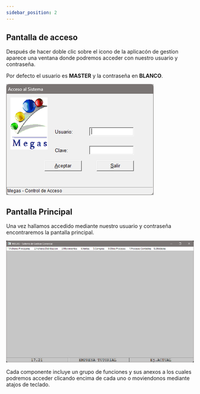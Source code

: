 ```yaml
---
sidebar_position: 2
---
```


## Pantalla de acceso

Después de hacer doble clic sobre el icono de la aplicacón de gestíon aparece una ventana donde podremos acceder con nuestro usuario y contraseña.

Por defecto el usuario es **MASTER** y la contraseña en **BLANCO**.

![Acceso a la aplicacion](./Imagenes/AccesoPrograma-1.png)


## Pantalla Principal

Una vez hallamos accedido mediante nuestro usuario y contraseña encontraremos la pantalla principal.

![Pantalla Principal](./Imagenes/PantallaPrincipal-1.png)

Cada componente incluye un grupo de funciones y sus anexos a los cuales podremos acceder clicando encima de cada uno o moviendonos mediante atajos de teclado.